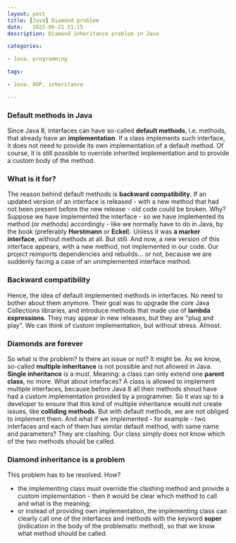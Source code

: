 ```yaml
---
layout: post
title: [Java] Diamond problem
date:   2022-06-21 21:15
description: Diamond inheritance problem in Java

categories:

- Java, programming

tags:

- Java, OOP, inheritance

---
```


### Default methods in Java

Since Java 8, interfaces can have so-called **default methods**, i.e. methods,
that already have an **implementation**.
If a class implements such interface, it does not need to provide its own implementation
of a default method. Of course, it is still possible to override inherited implementation
and to provide a custom body of the method.

### What is it for?

The reason behind default methods is **backward compatibility**.
If an updated version of an interface is released - with a new method that 
had not been present before the new release - old code could be broken.
Why? Suppose we have implemented the interface - so we have implemented its
method (or methods) accordingly - like we normally have to do in Java, by the book
(preferably **Horstmann** or **Eckel**).
Unless it was **a marker interface**, without methods at all. But still.
And now, a new version of this interface appears, with a new method, not implemented in our code.
Our project reimports dependencies and rebuilds... or not, because we are suddenly facing
a case of an unimplemented interface method.

### Backward compatibility

Hence, the idea of default implemented methods in interfaces. No need to bother about them anymore.
Their goal was to upgrade the core Java Collections libraries, and introduce methods that
made use of **lambda expressions**. They may appear in new releases, but they are "plug and play". We can think of custom implementation, but
without stress. Almost.

### Diamonds are forever

So what is the problem? Is there an issue or not? It might be.
As we know, so-called **multiple inheritance** is not possible and not allowed in Java.
**Single inheritance** is a must.
Meaning: a class can only extend one **parent class**, no more. What about interfaces?
A class is allowed to implement multiple interfaces, because before Java 8 all their methods
shoud have had a custom implementation provided by a programmer. 
So it was up to a developer to ensure that this kind of multiple inheritance would not create issues, like **colliding methods**.
But with default methods, we are not obliged to implement them.
And what if we implemented - for example - two interfaces and each of them has similar default method, with
same name and parameters? They are clashing. Our class simply does not know which of the two methods should be called.

### Diamond inheritance is a problem

This problem has to be resolved. How?
- the implementing class must override the clashing method and provide a custom implementation - 
then it would be clear which method to call and what is the meaning;
- or instead of providing own implementation, the implementing class can clearly call one of the interfaces and methods
with the keyword **super** (indication in the body of the problematic method), so that we know what method should be called.


